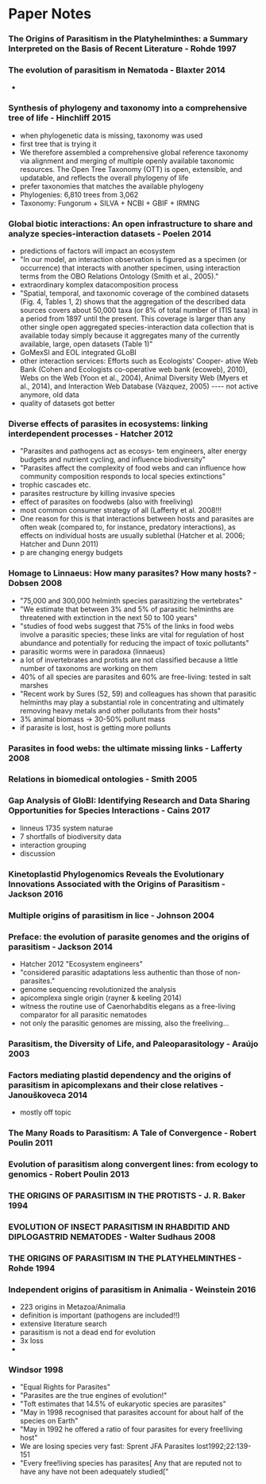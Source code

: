# Paper Notes

### The Origins of Parasitism in the Platyhelminthes: a Summary Interpreted on the Basis of Recent Literature - Rohde 1997

### The evolution of parasitism in Nematoda - Blaxter 2014
- 

### Synthesis of phylogeny and taxonomy into a comprehensive tree of life - Hinchliff 2015
- when phylogenetic data is missing, taxonomy was used
- first tree that is trying it
- We therefore assembled a comprehensive global reference taxonomy via alignment and merging of multiple openly available taxonomic resources. The Open Tree Taxonomy (OTT) is open, extensible, and updatable, and reflects the overall phylogeny of life
- prefer taxonomies that matches the available phylogeny
- Phylogenies: 6,810 trees from 3,062
- Taxonomy: Fungorum + SILVA + NCBI + GBIF + IRMNG


### Global biotic interactions: An open infrastructure to share and analyze species-interaction datasets - Poelen 2014
- predictions of factors will impact an ecosystem
- "In our model, an interaction observation is figured as a specimen (or occurrence) that interacts with another specimen, using interaction terms from the OBO Relations Ontology (Smith et al., 2005)."
- extraordinary komplex datacomposition process
- "Spatial, temporal, and taxonomic coverage of the combined datasets (Fig. 4, Tables 1, 2) shows that the aggregation of the described data sources covers about 50,000 taxa (or 8% of total number of ITIS taxa) in a period from 1897 until the present. This coverage is larger than any other single open aggregated species-interaction data collection that is available today simply because it aggregates many of the currently available, large, open datasets (Table 1)"
- GoMexSI and EOL integrated GLoBI
- other interaction services: Efforts such as Ecologists' Cooper- ative Web Bank (Cohen and Ecologists co-operative web bank (ecoweb), 2010), Webs on the Web (Yoon et al., 2004), Animal Diversity Web (Myers et al., 2014), and Interaction Web Database (Vázquez, 2005) ---- not active anymore, old data
- quality of datasets got better


### Diverse effects of parasites in ecosystems: linking interdependent processes - Hatcher 2012
- "Parasites and pathogens act as ecosys- tem engineers, alter energy budgets and nutrient cycling, and influence biodiversity"
- "Parasites affect the complexity of food webs and can influence how community composition responds to local species extinctions"
- trophic cascades etc.
- parasites restructure by killing invasive species
- effect of parasites on foodwebs (also with freeliving)
- most common consumer strategy of all (Lafferty et al. 2008!!!
- One reason for this is that interactions between hosts and parasites are often weak (compared to, for instance, predatory interactions), as effects on individual hosts are usually sublethal (Hatcher et al. 2006; Hatcher and Dunn 2011)
- p are changing energy budgets

### Homage to Linnaeus: How many parasites? How many hosts? - Dobsen 2008
- "75,000 and 300,000 helminth species parasitizing the vertebrates"
- "We estimate that between 3% and 5% of parasitic helminths are threatened with extinction in the next 50 to 100 years"
- "studies of food webs suggest that  75% of the links in food webs involve a parasitic species; these links are vital for regulation of host abundance and potentially for reducing the impact of toxic pollutants"
- parasitic worms were in paradoxa (linnaeus)
- a lot of invertebrates and protists are not classified because a little number of taxonoms are working on them
- 40% of all species are parasites and 60% are free-living: tested in salt marshes
- "Recent work by Sures (52, 59) and colleagues has shown that parasitic helminths may play a substantial role in concentrating and ultimately removing heavy metals and other pollutants from their hosts"
- 3% animal biomass -> 30-50% pollunt mass
- if parasite is lost, host is getting more pollunts
### Parasites in food webs: the ultimate missing links - Lafferty 2008


### Relations in biomedical ontologies - Smith 2005

### Gap Analysis of GloBI: Identifying Research and Data Sharing Opportunities for Species Interactions - Cains 2017
- linneus 1735 system naturae
- 7 shortfalls of biodiversity data
- interaction grouping
- discussion

### Kinetoplastid Phylogenomics Reveals the Evolutionary Innovations Associated with the Origins of Parasitism - Jackson 2016

### Multiple origins of parasitism in lice - Johnson 2004

### Preface: the evolution of parasite genomes and the origins of parasitism - Jackson 2014
- Hatcher 2012 "Ecosystem engineers"
- "considered parasitic adaptations less authentic than those of non- parasites."
- genome sequencing revolutionized the analysis
- apicomplexa single origin (rayner & keeling 2014)
- witness the routine use of Caenorhabditis elegans as a free-living comparator for all parasitic nematodes
- not only the parasitic genomes are missing, also the freeliving...
### Parasitism, the Diversity of Life, and Paleoparasitology - Araújo 2003

### Factors mediating plastid dependency and the origins of parasitism in apicomplexans and their close relatives - Janouškoveca 2014
- mostly off topic

### The Many Roads to Parasitism: A Tale of Convergence - Robert Poulin 2011

### Evolution of parasitism along convergent lines: from ecology to genomics - Robert Poulin 2013

### THE ORIGINS OF PARASITISM IN THE PROTISTS - J. R. Baker 1994

### EVOLUTION OF INSECT PARASITISM IN RHABDITID AND DIPLOGASTRID NEMATODES - Walter Sudhaus 2008

### THE ORIGINS OF PARASITISM IN THE PLATYHELMINTHES - Rohde 1994

### Independent origins of parasitism in Animalia - Weinstein 2016
- 223 origins in Metazoa/Animalia
- definition is important (pathogens are included!!)
- extensive literature search
- parasitism is not a dead end for evolution
- 3x loss
- 

### Windsor 1998
- "Equal Rights for Parasites"
- "Parasites are the true engines of evolution!"
- "Toft estimates that 14.5% of eukaryotic species are parasites"
- "May in 1998 recognised that parasites account for about half of the species on Earth"
- "May in 1992 he offered a ratio of four parasites for every free!living host"
- We are losing species very fast: Sprent JFA Parasites lost1992;22:139-151
- "Every free!living species has parasites[ Any that are reputed not to have any have not been adequately studied["